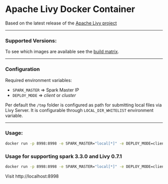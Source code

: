 # Apache Livy Docker Container

Based on the latest release of the [Apache Livy project](https://livy.incubator.apache.org/)

------

### Supported Versions:

To see which images are available see the [build matrix](https://github.com/davlum/livy-server-docker/blob/master/.github/workflows/main.yaml).

------

### Configuration

Required environment variables:

- `SPARK_MASTER` => Spark Master IP
- `DEPLOY_MODE` => *client* or *cluster*

Per default the `/tmp` folder is configured as path for submitting local files via
Livy Server. It is configurable through `LOCAL_DIR_WHITELIST` environment
variable.

------

### Usage:

```bash
docker run -p 8998:8998 -e SPARK_MASTER="local[*]" -e DEPLOY_MODE=client davlum/livy:0.7.0-spark2.4.4
```

### Usage for supporting spark 3.3.0 and Livy 0.7.1

```bash
docker run -p 8998:8998 -e SPARK_MASTER="local[*]" -e DEPLOY_MODE=client sumitzet/livy:0.7.1-spark3.3.0
```

Visit http://localhost:8998

